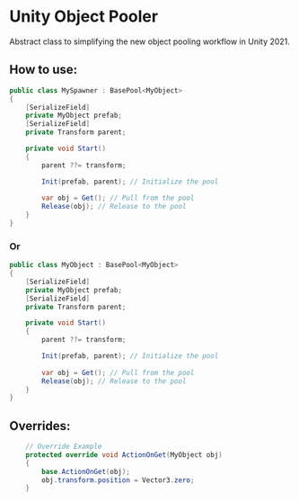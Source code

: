 # Unity Object Pooler

Abstract class to simplifying the new object pooling workflow in Unity 2021.

## How to use:
```csharp
public class MySpawner : BasePool<MyObject> 
{
    [SerializeField] 
    private MyObject prefab;
    [SerializeField]
    private Transform parent;

    private void Start() 
    {
        parent ??= transform;

        Init(prefab, parent); // Initialize the pool
        
        var obj = Get(); // Pull from the pool
        Release(obj); // Release to the pool
    }
}
```

### Or

```csharp
public class MyObject : BasePool<MyObject>
{
    [SerializeField] 
    private MyObject prefab;
    [SerializeField]
    private Transform parent;

    private void Start() 
    {
        parent ??= transform;

        Init(prefab, parent); // Initialize the pool
        
        var obj = Get(); // Pull from the pool
        Release(obj); // Release to the pool
    }
}
```

## Overrides:

```csharp
    // Override Example
    protected override void ActionOnGet(MyObject obj) 
    {
        base.ActionOnGet(obj);
        obj.transform.position = Vector3.zero;
    }
```
